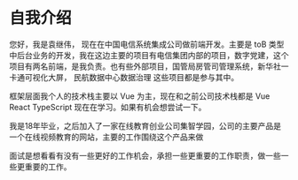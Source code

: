 # 自我介绍


您好，我是袁继伟， 现在在中国电信系统集成公司做前端开发。主要是 toB 类型中后台业务的开发，我在这边主要的项目有电信集团内部的项目，数字党建，这个项目有两名前端，是我负责。也有些外部项目，国管局房管司管理系统，新华社一卡通可视化大屏， 民航数据中心数据治理 这些项目都是参与其中。

框架层面我个人的技术栈主要以 Vue 为主，现在和之前公司技术栈都是 Vue React TypeScript 现在在学习。如果有机会想尝试一下。

我是18年毕业，之后加入了一家在线教育创业公司集智学园，公司的主要产品是一个在线视频教育的网站，主要的工作围绕这个产品来做

面试是想看看有没有一些更好的工作机会，承担一些更重要的工作职责，做一些一些更重要的工作。